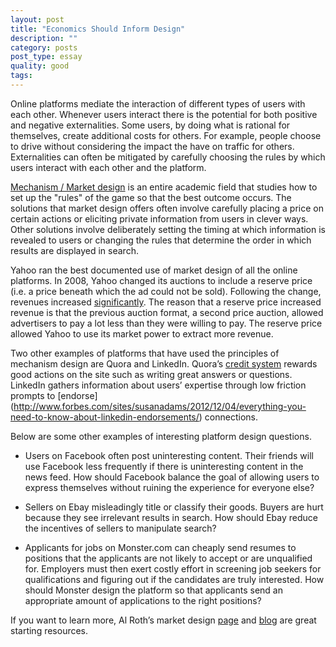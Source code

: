 ```yaml
---
layout: post
title: "Economics Should Inform Design"
description: ""
category: posts
post_type: essay
quality: good
tags: 
---
```

Online platforms mediate the interaction of different types of users with each other. Whenever users interact there is the potential for both positive and negative externalities. Some users, by doing what is rational for themselves, create additional costs for others. For example, people choose to drive without considering the impact the have on traffic for others. Externalities can often be mitigated by carefully choosing the rules by which users interact with each other and the platform. 

[Mechanism / Market design](http://en.wikipedia.org/wiki/Mechanism_design) is an entire academic field that studies how to set up the "rules" of the game so that the best outcome occurs. The solutions that market design offers often involve carefully placing a price on certain actions or eliciting private information from users in clever ways. Other solutions involve deliberately setting the timing at which information is revealed to users or changing the rules that determine the order in which results are displayed in search.  

Yahoo ran the best documented use of market design of all the online platforms. In 2008, Yahoo changed its auctions to include a reserve price (i.e. a price beneath which the ad could not be sold). Following the change, revenues increased [significantly](http://faculty-gsb.stanford.edu/ostrovsky/papers/rp.pdf).  The reason that a reserve price increased revenue is that the previous auction format, a second price auction, allowed advertisers to pay a lot less than they were willing to pay. The reserve price allowed Yahoo to use its market power to extract more revenue. 

Two other examples of platforms that have used the principles of mechanism design are Quora and LinkedIn. Quora&#8217;s [credit system](http://www.quora.com/Quora-Credits/What-are-Quora-Credits) rewards good actions on the site such as writing great answers or questions. 
LinkedIn gathers information about users&#8217; expertise through low friction prompts to [endorse] (http://www.forbes.com/sites/susanadams/2012/12/04/everything-you-need-to-know-about-linkedin-endorsements/)  connections. 

Below are some other examples of interesting platform design questions.

* Users on Facebook often post uninteresting content. Their friends will use Facebook less frequently if there is uninteresting content in the news feed. How should Facebook balance the goal of allowing users to express themselves without ruining the experience for everyone else?

* Sellers on Ebay misleadingly title or classify their goods. Buyers are hurt because they see irrelevant results in search. How should Ebay reduce the incentives of sellers to manipulate search? 

* Applicants for jobs on Monster.com can cheaply send resumes to positions that the applicants are not likely to accept or are unqualified for. Employers must then exert costly effort in screening job seekers for qualifications and figuring out if the candidates are truly interested. How should Monster design the platform so that applicants send an appropriate amount of applications to the right positions?

If you want to learn more, Al Roth&#8217;s market design [page](http://kuznets.fas.harvard.edu/~aroth/alroth.html) and [blog](http://marketdesigner.blogspot.com/) are great starting resources.